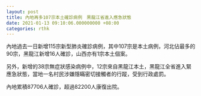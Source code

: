 ```yaml
---
layout: post
title: 內地再多107宗本土確診病例　黑龍江省進入應急狀態
date: 2021-01-13 09:10:06.000000000 +08:00
categories: rthk
---
```


內地過去一日新增115宗新型肺炎確診病例，其中107宗是本土病例，河北佔最多的90宗，黑龍江新增16人確診，山西亦有1宗本土個案。

另外，新增的38宗無症狀感染病例中，12宗來自黑龍江本土，黑龍江全省進入緊應急狀態，當地一名村民涉嫌隱瞞密切接觸者的行蹤，受到行政處罰。

內地累積87706人確診，超過82200人康復出院。
